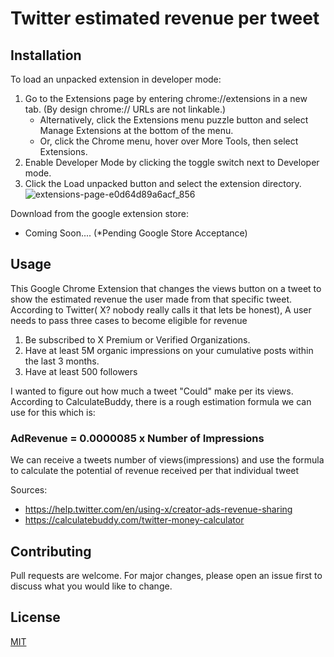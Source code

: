 ﻿# Twitter estimated revenue per tweet

## Installation

To load an unpacked extension in developer mode:
1. Go to the Extensions page by entering chrome://extensions in a new tab. (By design chrome:// URLs are not linkable.)
   - Alternatively, click the Extensions menu puzzle button and select Manage Extensions at the bottom of the menu.
   - Or, click the Chrome menu, hover over More Tools, then select Extensions.
2. Enable Developer Mode by clicking the toggle switch next to Developer mode.
3. Click the Load unpacked button and select the extension directory.
![extensions-page-e0d64d89a6acf_856](https://github.com/andresbotia/TwitterRevenueChromeExtension/assets/75555223/aa2a2da0-8f69-42f9-a133-4ad7e77ffc12)

Download from the google extension store:
- Coming Soon.... (*Pending Google Store Acceptance)

## Usage

This Google Chrome Extension that changes the views button on a tweet to show the estimated revenue the user made from that specific tweet.
According to Twitter( X? nobody really calls it that lets be honest), A user needs to pass three cases to become eligible for revenue
1. Be subscribed to X Premium or Verified Organizations.
2. Have at least 5M organic impressions on your cumulative posts within the last 3 months.
3. Have at least 500 followers

I wanted to figure out how much a tweet "Could" make per its views. According to CalculateBuddy, there is a rough estimation formula we can use for this which is:

### AdRevenue = 0.0000085 x Number of Impressions

We can receive a tweets number of views(impressions) and use the formula to calculate the potential of revenue received per that individual tweet


Sources: 
- https://help.twitter.com/en/using-x/creator-ads-revenue-sharing
- https://calculatebuddy.com/twitter-money-calculator

## Contributing

Pull requests are welcome. For major changes, please open an issue first
to discuss what you would like to change.

## License

[MIT](https://choosealicense.com/licenses/mit/)

